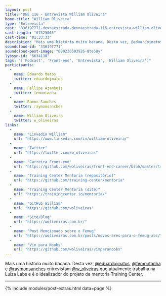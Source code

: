 ```yaml
---
layout: post
title: "DNE 116 - Entrevista William Oliveira"
home-title: "William Oliveira"
type: "Entrevista"
cast: "336197771-devnaestrada-devnaestrada-116-entrevista-william-oliveira.mp3"
cast-length: "67325005"
cast-time: "01:33:33"
description: "Mais uma história muito bacana. Desta vez, @eduardojmatos, @femontanha e @raymonsanches entrevistam @w_oliveiras que atualmente trabalha na Luiza Labs e é o idealizador do projeto de mentoria Training Center."
soundcloud-id: "336197771"
soundcloud-post-image: "000236593926-8te58y"
lybsyn-id: "5634138"
tags: "['Podcast', 'Front-end', 'Entrevista', 'William Oliveira']"
participants:
  -
    name: Eduardo Matos
    twitter: eduardojmatos
  -
    name: Fellipe Azambuja
    twitter: femontanha
  -
    name: Ramon Sanches
    twitter: raymonsanches
  -
    name: William Oliveira
    twitter: w_oliveiras
links:
  -
    name: "Linkedin William"
    url: "https://www.linkedin.com/in/william-oliveira/"
  -
    name: "Twitter"
    url: "https://twitter.com/w_oliveiras"
  -
    name: "Carreira Front-end"
    url: "https://github.com/woliveiras/front-end-career/blob/master/translations/pt-br/README.md"
  -
    name: "Training Center Mentoria (repositório)"
    url: "https://github.com/training-center/mentoria"
  -
    name: "Training Center Mentoria (site)"
    url: "https://trainingcenter.io/mentoria/"
  -
    name: "GitHub William"
    url: "https://github.com/woliveiras"
  -
    name: "Site/Blog"
    url: "https://woliveiras.com.br/"
  -
    name: "Post Mencionado sobre o Femug"
    url: "https://woliveiras.com.br/posts/novos-ares-para-o-femug-abc/"
  -
    name: "Vim para Noobs"
    url: "https://github.com/woliveiras/vimparanoobs"
---
```


Mais uma história muito bacana. Desta vez, [@eduardojmatos](http://twitter.com/eduardojmatos), [@femontanha](https://twitter.com/femontanha) e [@raymonsanches](https://twitter.com/raymonsanches) entrevistam [@w_oliveiras](https://twitter.com/w_oliveiras) que atualmente trabalha na Luiza Labs e é o idealizador do projeto de mentoria Training Center.

---

{% include modules/post-extras.html data=page %}
